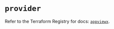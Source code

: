 # `provider`

Refer to the Terraform Registry for docs: [`appviewx`](https://registry.terraform.io/providers/appviewx/appviewx/1.0.8/docs).
